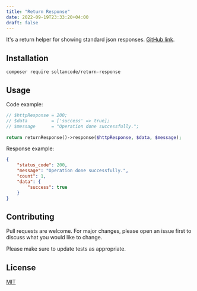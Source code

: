 ```yaml
---
title: "Return Response"
date: 2022-09-19T23:33:20+04:00
draft: false
---
```


It's a return helper for showing standard json responses. <a href="https://github.com/soltancode/ReturnResponse" target="_blank">GitHub link</a>.

## Installation

```
composer require soltancode/return-response
```

## Usage

Code example:
```php
// $httpResponse = 200;
// $data         = ['success' => true];
// $message      = "Operation done successfully.";
            
return returnResponse()->response($httpResponse, $data, $message);
```

Response example:
```json
{
    "status_code": 200,
    "message": "Operation done successfully.",
    "count": 1,
    "data": {
        "success": true
    }
}
```

## Contributing
Pull requests are welcome. For major changes, please open an issue first to discuss what you would like to change.

Please make sure to update tests as appropriate.

## License
[MIT](https://github.com/soltancode/ReturnResponse/blob/main/LICENSE)
